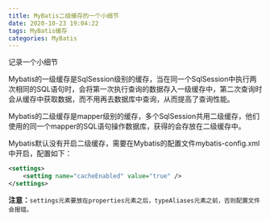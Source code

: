 ```yaml
---
title: MyBatis二级缓存的一个小细节
date: 2020-10-23 19:04:22
tags: MyBatis缓存
categories: MyBatis
---
```


记录一个小细节

<!--more-->

​	Mybatis的一级缓存是SqlSession级别的缓存，当在同一个SqlSession中执行两次相同的SQL语句时，会将第一次执行查询的数据存入一级缓存中，第二次查询时会从缓存中获取数据，而不用再去数据库中查询，从而提高了查询性能。

​	Mybatis的二级缓存是mapper级别的缓存，多个SqlSession共用二级缓存，他们使用的同一个mapper的SQL语句操作数据库，获得的会存放在二级缓存中。

Mybatis默认没有开启二级缓存，需要在Mybatis的配置文件mybatis-config.xml中开启，配置如下：

```xml
<settings>
	<setting name="cacheEnabled" value="true" />
</settings>
```

**注意：**`settings元素要放在properties元素之后，typeAliases元素之前，否则配置文件会报错。`